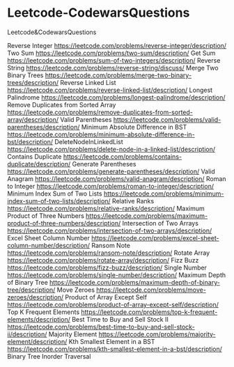 # Leetcode-CodewarsQuestions
Leetcode&amp;CodewarsQuestions

Reverse Integer            https://leetcode.com/problems/reverse-integer/description/   
Two Sum                    https://leetcode.com/problems/two-sum/description/
Get Sum                    https://leetcode.com/problems/sum-of-two-integers/description/
Reverse String             https://leetcode.com/problems/reverse-string/discuss/
Merge Two Binary Trees     https://leetcode.com/problems/merge-two-binary-trees/description/
Reverse Linked List        https://leetcode.com/problems/reverse-linked-list/description/
Longest Palindrome         https://leetcode.com/problems/longest-palindrome/description/
Remove Duplicates from Sorted Array     https://leetcode.com/problems/remove-duplicates-from-sorted-array/description/
Valid Parentheses          https://leetcode.com/problems/valid-parentheses/description/
Minimum Absolute Difference in BST      https://leetcode.com/problems/minimum-absolute-difference-in-bst/description/
DeleteNodeInLinkedList      https://leetcode.com/problems/delete-node-in-a-linked-list/description/
Contains Duplicate          https://leetcode.com/problems/contains-duplicate/description/
Generate Parentheses        https://leetcode.com/problems/generate-parentheses/description/
Valid Anagram               https://leetcode.com/problems/valid-anagram/description/
Roman to Integer            https://leetcode.com/problems/roman-to-integer/description/
Minimum Index Sum of Two Lists  https://leetcode.com/problems/minimum-index-sum-of-two-lists/description/
Relative Ranks              https://leetcode.com/problems/relative-ranks/description/
Maximum Product of Three Numbers    https://leetcode.com/problems/maximum-product-of-three-numbers/description/
Intersection of Two Arrays  https://leetcode.com/problems/intersection-of-two-arrays/description/
Excel Sheet Column Number   https://leetcode.com/problems/excel-sheet-column-number/description/
Ransom Note                 https://leetcode.com/problems/ransom-note/description/
Rotate Array                https://leetcode.com/problems/rotate-array/description/
Fizz Buzz                   https://leetcode.com/problems/fizz-buzz/description/
Single Number               https://leetcode.com/problems/single-number/description/
Maximum Depth of Binary Tree    https://leetcode.com/problems/maximum-depth-of-binary-tree/description/
Move Zeroes                 https://leetcode.com/problems/move-zeroes/description/
Product of Array Except Self    https://leetcode.com/problems/product-of-array-except-self/description/
Top K Frequent Elements     https://leetcode.com/problems/top-k-frequent-elements/description/
Best Time to Buy and Sell Stock II  https://leetcode.com/problems/best-time-to-buy-and-sell-stock-ii/description/
Majority Element            https://leetcode.com/problems/majority-element/description/ 
Kth Smallest Element in a BST   https://leetcode.com/problems/kth-smallest-element-in-a-bst/description/
Binary Tree Inorder Traversal